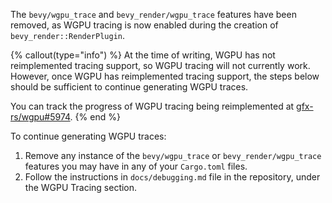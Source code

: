 The `bevy/wgpu_trace` and `bevy_render/wgpu_trace` features have been removed, as WGPU tracing is now enabled during the creation of `bevy_render::RenderPlugin`.

{% callout(type="info") %}
At the time of writing, WGPU has not reimplemented tracing support, so WGPU tracing will not currently work. However, once WGPU has reimplemented tracing support, the steps below should be sufficient to continue generating WGPU traces.

You can track the progress of WGPU tracing being reimplemented at [gfx-rs/wgpu#5974](https://github.com/gfx-rs/wgpu/issues/5974).
{% end %}

To continue generating WGPU traces:

1. Remove any instance of the `bevy/wgpu_trace` or `bevy_render/wgpu_trace` features you may have in any of your `Cargo.toml` files.
2. Follow the instructions in `docs/debugging.md` file in the repository, under the WGPU Tracing section.

